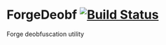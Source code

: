 # ForgeDeobf [![Build Status](http://dydoisbutts.info:8080/job/ForgeDeobf/badge/icon)](http://dydoisbutts.info:8080/job/ForgeDeobf/)
Forge deobfuscation utility
